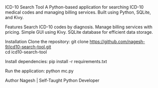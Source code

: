 ICD-10 Search Tool
A Python-based application for searching ICD-10 medical codes and managing billing services. Built using Python, SQLite, and Kivy.

Features
Search ICD-10 codes by diagnosis.
Manage billing services with pricing.
Simple GUI using Kivy.
SQLite database for efficient data storage.

Installation
Clone the repository:
git clone https://github.com/nagesh-9/icd10-search-tool.git  
cd icd10-search-tool 

Install dependencies:
pip install -r requirements.txt  

Run the application:
python mc.py  

Author
Nagesh | Self-Taught Python Developer
